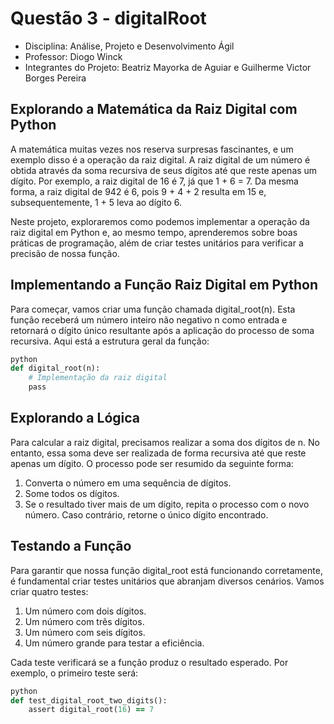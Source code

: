 # Questão 3 - digitalRoot

 - Disciplina: Análise, Projeto e Desenvolvimento Ágil
 - Professor: Diogo Winck
 - Integrantes do Projeto: Beatriz Mayorka de Aguiar e Guilherme Victor Borges Pereira

## Explorando a Matemática da Raiz Digital com Python

A matemática muitas vezes nos reserva surpresas fascinantes, e um exemplo disso é a operação da raiz digital. A raiz digital de um número é obtida através da soma recursiva de seus dígitos até que reste apenas um dígito. Por exemplo, a raiz digital de 16 é 7, já que 1 + 6 = 7. Da mesma forma, a raiz digital de 942 é 6, pois 9 + 4 + 2 resulta em 15 e, subsequentemente, 1 + 5 leva ao dígito 6.

Neste projeto, exploraremos como podemos implementar a operação da raiz digital em Python e, ao mesmo tempo, aprenderemos sobre boas práticas de programação, além de criar testes unitários para verificar a precisão de nossa função.

## Implementando a Função Raiz Digital em Python

Para começar, vamos criar uma função chamada digital_root(n). Esta função receberá um número inteiro não negativo n como entrada e retornará o dígito único resultante após a aplicação do processo de soma recursiva. Aqui está a estrutura geral da função:

```ruby
python
def digital_root(n):
    # Implementação da raiz digital
    pass
```

## Explorando a Lógica

Para calcular a raiz digital, precisamos realizar a soma dos dígitos de n. No entanto, essa soma deve ser realizada de forma recursiva até que reste apenas um dígito. O processo pode ser resumido da seguinte forma:

1. Converta o número em uma sequência de dígitos.
2. Some todos os dígitos.
3. Se o resultado tiver mais de um dígito, repita o processo com o novo número. Caso contrário, retorne o único dígito encontrado.

## Testando a Função

Para garantir que nossa função digital_root está funcionando corretamente, é fundamental criar testes unitários que abranjam diversos cenários. Vamos criar quatro testes:

1. Um número com dois dígitos.
2. Um número com três dígitos.
3. Um número com seis dígitos.
4. Um número grande para testar a eficiência.

Cada teste verificará se a função produz o resultado esperado. Por exemplo, o primeiro teste será:

```ruby
python
def test_digital_root_two_digits():
    assert digital_root(16) == 7
```    
